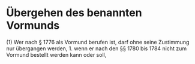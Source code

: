 # Übergehen des benannten Vormunds

(1) Wer nach § 1776 als Vormund berufen ist, darf ohne seine Zustimmung nur übergangen werden,  1.
 wenn er nach den §§ 1780 bis 1784 nicht zum Vormund bestellt werden kann oder soll,